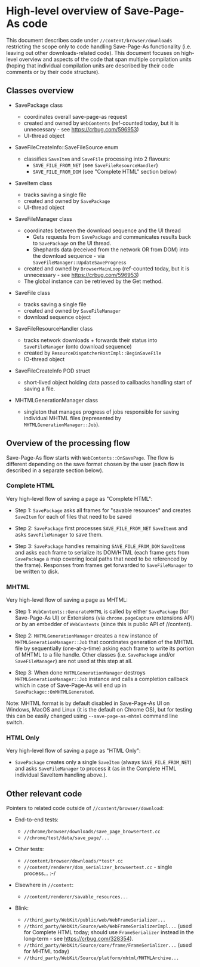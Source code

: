 # High-level overview of Save-Page-As code

This document describes code under `//content/browser/downloads`
restricting the scope only to code handling Save-Page-As functionality
(i.e. leaving out other downloads-related code).
This document focuses on high-level overview and aspects of the code that
span multiple compilation units (hoping that individual compilation units
are described by their code comments or by their code structure).

## Classes overview

* SavePackage class
    * coordinates overall save-page-as request
    * created and owned by `WebContents`
      (ref-counted today, but it is unnecessary - see https://crbug.com/596953)
    * UI-thread object

* SaveFileCreateInfo::SaveFileSource enum
    * classifies `SaveItem` and `SaveFile` processing into 2 flavours:
        * `SAVE_FILE_FROM_NET` (see `SaveFileResourceHandler`)
        * `SAVE_FILE_FROM_DOM` (see "Complete HTML" section below)

* SaveItem class
    * tracks saving a single file
    * created and owned by `SavePackage`
    * UI-thread object

* SaveFileManager class
    * coordinates between the download sequence and the UI thread
        * Gets requests from `SavePackage` and communicates results back to
          `SavePackage` on the UI thread.
        * Shephards data (received from the network OR from DOM) into
          the download sequence - via `SaveFileManager::UpdateSaveProgress`
    * created and owned by `BrowserMainLoop`
      (ref-counted today, but it is unnecessary - see https://crbug.com/596953)
    * The global instance can be retrieved by the Get method.

* SaveFile class
    * tracks saving a single file
    * created and owned by `SaveFileManager`
    * download sequence object

* SaveFileResourceHandler class
    * tracks network downloads + forwards their status into `SaveFileManager`
      (onto download sequence)
    * created by `ResourceDispatcherHostImpl::BeginSaveFile`
    * IO-thread object

* SaveFileCreateInfo POD struct
    * short-lived object holding data passed to callbacks handling start of
      saving a file.

* MHTMLGenerationManager class
    * singleton that manages progress of jobs responsible for saving individual
      MHTML files (represented by `MHTMLGenerationManager::Job`).


## Overview of the processing flow

Save-Page-As flow starts with `WebContents::OnSavePage`.
The flow is different depending on the save format chosen by the user
(each flow is described in a separate section below).

### Complete HTML

Very high-level flow of saving a page as "Complete HTML":

* Step 1: `SavePackage` asks all frames for "savable resources"
          and creates `SaveItem` for each of files that need to be saved

* Step 2: `SavePackage` first processes `SAVE_FILE_FROM_NET`
          `SaveItem`s and asks `SaveFileManager` to save
          them.

* Step 3: `SavePackage` handles remaining `SAVE_FILE_FROM_DOM` `SaveItem`s and
          asks each frame to serialize its DOM/HTML (each frame gets from
          `SavePackage` a map covering local paths that need to be referenced by
          the frame).  Responses from frames get forwarded to `SaveFileManager`
          to be written to disk.


### MHTML

Very high-level flow of saving a page as MHTML:

* Step 1: `WebContents::GenerateMHTML` is called by either `SavePackage` (for
          Save-Page-As UI) or Extensions (via `chrome.pageCapture` extensions
          API) or by an embedder of `WebContents` (since this is public API of
          //content).

* Step 2: `MHTMLGenerationManager` creates a new instance of
          `MHTMLGenerationManager::Job` that coordinates generation of
          the MHTML file by sequentially (one-at-a-time) asking each
          frame to write its portion of MHTML to a file handle.  Other
          classes (i.e. `SavePackage` and/or `SaveFileManager`) are not
          used at this step at all.

* Step 3: When done `MHTMLGenerationManager` destroys
          `MHTMLGenerationManager::Job` instance and calls a completion
          callback which in case of Save-Page-As will end up in
          `SavePackage::OnMHTMLGenerated`.

Note: MHTML format is by default disabled in Save-Page-As UI on Windows, MacOS
and Linux (it is the default on Chrome OS), but for testing this can be easily
changed using `--save-page-as-mhtml` command line switch.


### HTML Only

Very high-level flow of saving a page as "HTML Only":

* `SavePackage` creates only a single `SaveItem` (always `SAVE_FILE_FROM_NET`)
  and asks `SaveFileManager` to process it
  (as in the Complete HTML individual SaveItem handling above.).


## Other relevant code

Pointers to related code outside of `//content/browser/download`:

* End-to-end tests:
    * `//chrome/browser/downloads/save_page_browsertest.cc`
    * `//chrome/test/data/save_page/...`

* Other tests:
    * `//content/browser/downloads/*test*.cc`
    * `//content/renderer/dom_serializer_browsertest.cc` - single process... :-/

* Elsewhere in `//content`:
    * `//content/renderer/savable_resources...`

* Blink:
    * `//third_party/WebKit/public/web/WebFrameSerializer...`
    * `//third_party/WebKit/Source/web/WebFrameSerializerImpl...`
      (used for Complete HTML today;  should use `FrameSerializer` instead in
      the long-term - see https://crbug.com/328354).
    * `//third_party/WebKit/Source/core/frame/FrameSerializer...`
      (used for MHTML today)
    * `//third_party/WebKit/Source/platform/mhtml/MHTMLArchive...`

